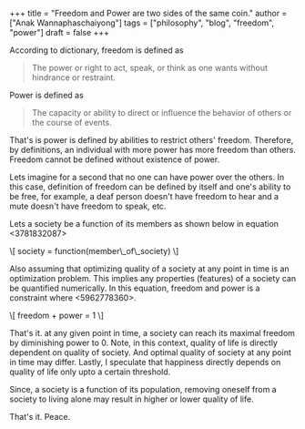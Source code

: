 +++
title = "Freedom and Power are two sides of the same coin."
author = ["Anak Wannaphaschaiyong"]
tags = ["philosophy", "blog", "freedom", "power"]
draft = false
+++

According to dictionary, freedom is defined as

> The power or right to act, speak, or think as one wants without hindrance or restraint.

Power is defined as

> The capacity or ability to direct or influence the behavior of others or the course of events.

That's is power is defined by abilities to restrict others' freedom. Therefore, by definitions, an individual with more power has more freedom than others. Freedom cannot be defined without existence of power.

Lets imagine for a second that no one can have power over the others. In this case, definition of freedom can be defined by itself and one's ability to be free, for example, a deaf person doesn't have freedom to hear and a mute doesn't have freedom to speak, etc.

Lets a society be a function of its members as shown below in equation <3781832087>

<a id="orgc02f180"></a>

\\[
society = function(member\\\_of\\\_society)
\\]

Also assuming that optimizing quality of a society at any point in time is an optimization problem. This implies any properties (features) of a society can be quantified numerically. In this equation, freedom and power is a constraint where <5962778360>.

<a id="org75993fb"></a>

\\[
freedom + power = 1
\\]

That's it. at any given point in time, a society can reach its maximal freedom by diminishing power to 0. Note, in this context, quality of life is directly dependent on quality of society. And optimal quality of society at any point in time may differ. Lastly, I speculate that happiness directly depends on quality of life only upto a certain threshold.

Since, a society is a function of its population, removing oneself from a society to living alone may result in higher or lower quality of life.

That's it.
Peace.
